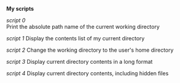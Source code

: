 **My scripts**

*script 0*  
Print the absolute path name of the current working directory

*script 1*
Display the contents list of my current directory

*script 2*
Change the working directory to the user's home directory

*script 3*
Display current directory contents in a long format

*script 4*
Display current directory contents, including hidden files

